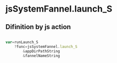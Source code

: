 # jsSystemFannel.launch_S

## Difinition by js action

```js.js

var=runLaunch_S
	?func=jsSystemFannel.launch_S
		&appDirPathString
		&fannelNameString
```



